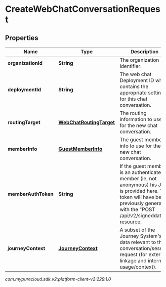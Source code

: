 # CreateWebChatConversationRequest


## Properties

| Name | Type | Description | Notes |
| ------------ | ------------- | ------------- | ------------- |
| **organizationId** | **String** | The organization identifier. |  |
| **deploymentId** | **String** | The web chat Deployment ID which contains the appropriate settings for this chat conversation. |  |
| **routingTarget** | [**WebChatRoutingTarget**](WebChatRoutingTarget) | The routing information to use for the new chat conversation. |  |
| **memberInfo** | [**GuestMemberInfo**](GuestMemberInfo) | The guest member info to use for the new chat conversation. |  |
| **memberAuthToken** | **String** | If the guest member is an authenticated member (ie, not anonymous) his JWT is provided here. The token will have been previously generated with the \"POST /api/v2/signeddata\" resource. |  [optional] |
| **journeyContext** | [**JourneyContext**](JourneyContext) | A subset of the Journey System's data relevant to this conversation/session request (for external linkage and internal usage/context). |  [optional] |




_com.mypurecloud.sdk.v2:platform-client-v2:229.1.0_
